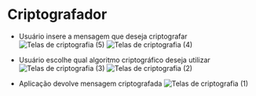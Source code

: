 # Criptografador

- Usuário insere a mensagem que deseja criptografar
![Telas de criptografia (5)](https://user-images.githubusercontent.com/87931042/236659591-a0d94153-e3c5-4ea8-bb2f-1d9165648e73.jpeg)
![Telas de criptografia (4)](https://user-images.githubusercontent.com/87931042/236659592-648c3fe3-41b3-4e3d-a333-bc6b6dd951c8.jpeg)


- Usuário escolhe qual algoritmo criptográfico deseja utilizar
![Telas de criptografia (3)](https://user-images.githubusercontent.com/87931042/236659594-6f9420ac-f7ff-4783-a10d-0c0279161484.jpeg)
![Telas de criptografia (2)](https://user-images.githubusercontent.com/87931042/236659595-b03979c3-4fe7-41c0-90fd-4d73254774d1.jpeg)


- Aplicação devolve mensagem criptografada
![Telas de criptografia (1)](https://user-images.githubusercontent.com/87931042/236659596-e7cb2a99-d214-42f0-af44-eed386b11cda.jpeg)
